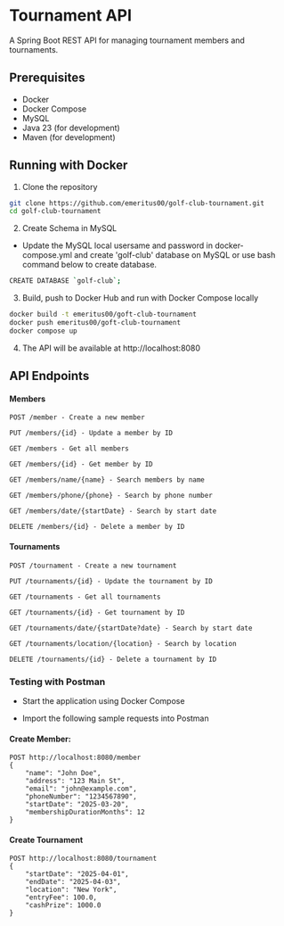# Tournament API

A Spring Boot REST API for managing tournament members and tournaments.

## Prerequisites
- Docker
- Docker Compose
- MySQL
- Java 23 (for development)
- Maven (for development)

## Running with Docker
1. Clone the repository
```bash
git clone https://github.com/emeritus00/golf-club-tournament.git
cd golf-club-tournament
````
2. Create Schema in MySQL
- Update the MySQL local usersame and password in docker-compose.yml and create 'golf-club' database on MySQL or use bash command below to create database.

````bash
CREATE DATABASE `golf-club`;
````

3. Build, push to Docker Hub and run with Docker Compose locally
```bash
docker build -t emeritus00/goft-club-tournament
docker push emeritus00/goft-club-tournament
docker compose up
```

4. The API will be available at http://localhost:8080

## API Endpoints

#### Members
```
POST /member - Create a new member

PUT /members/{id} - Update a member by ID

GET /members - Get all members

GET /members/{id} - Get member by ID

GET /members/name/{name} - Search members by name

GET /members/phone/{phone} - Search by phone number

GET /members/date/{startDate} - Search by start date

DELETE /members/{id} - Delete a member by ID
```
#### Tournaments
```
POST /tournament - Create a new tournament

PUT /tournaments/{id} - Update the tournament by ID

GET /tournaments - Get all tournaments

GET /tournaments/{id} - Get tournament by ID

GET /tournaments/date/{startDate?date} - Search by start date

GET /tournaments/location/{location} - Search by location

DELETE /tournaments/{id} - Delete a tournament by ID
```

### Testing with Postman
- Start the application using Docker Compose

- Import the following sample requests into Postman

#### Create Member:
````
POST http://localhost:8080/member
{
    "name": "John Doe",
    "address": "123 Main St",
    "email": "john@example.com",
    "phoneNumber": "1234567890",
    "startDate": "2025-03-20",
    "membershipDurationMonths": 12
}
````

#### Create Tournament
````
POST http://localhost:8080/tournament
{
    "startDate": "2025-04-01",
    "endDate": "2025-04-03",
    "location": "New York",
    "entryFee": 100.0,
    "cashPrize": 1000.0
}
````



